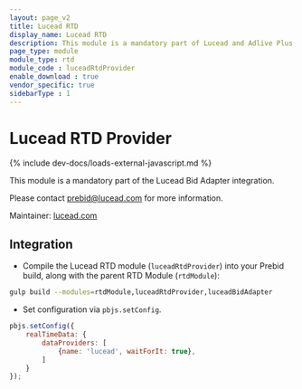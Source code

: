```yaml
---
layout: page_v2
title: Lucead RTD
display_name: Lucead RTD
description: This module is a mandatory part of Lucead and Adlive Plus adapters integration.
page_type: module
module_type: rtd
module_code : luceadRtdProvider
enable_download : true
vendor_specific: true
sidebarType : 1
---
```


# Lucead RTD Provider

{% include dev-docs/loads-external-javascript.md %}

This module is a mandatory part of the Lucead Bid Adapter integration.

Please contact [prebid@lucead.com](prebid@lucead.com) for more information.

Maintainer: [lucead.com](https://www.lucead.com/)

## Integration

* Compile the Lucead RTD module (`luceadRtdProvider`) into your Prebid build,
along with the parent RTD Module (`rtdModule`):

```bash
gulp build --modules=rtdModule,luceadRtdProvider,luceadBidAdapter
```

* Set configuration via `pbjs.setConfig`.

```javascript
pbjs.setConfig({
    realTimeData: {
        dataProviders: [
            {name: 'lucead', waitForIt: true},
        ]
    }
});
```

